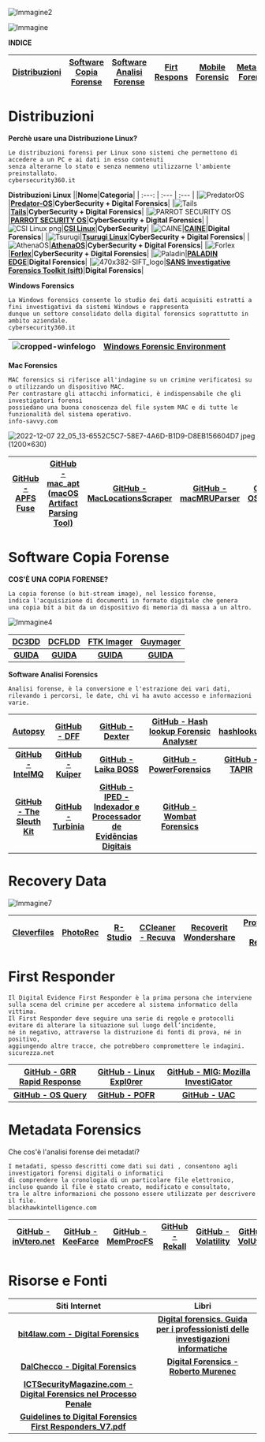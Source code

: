 ![Immagine2](https://user-images.githubusercontent.com/98583912/206293502-60fec7ae-487b-4171-845e-e64a60ad9392.gif)



![Immagine](https://user-images.githubusercontent.com/98583912/206292459-aef1e320-ce43-49bf-8cac-f8b9304888fd.gif)

**INDICE** 

|[**Distribuzioni**](https://github.com/CScorza/Analisi-Digital-Forense#distribuzioni)|[Software Copia Forense](https://github.com/CScorza/Analisi-Digital-Forense#software-copia-forense)|[**Software Analisi Forense**](https://github.com/CScorza/Analisi-Digital-Forense#software-analisi-forensics)|[**Firt Respons**](https://github.com/CScorza/Analisi-Digital-Forense#first-response)|[**Mobile Forensic**](https://github.com/CScorza/OSINT-FORENSICS-MOBILE#tools-github)|[**Metadata Forensic**](https://github.com/CScorza/Analisi-Digital-Forense#metadata-forensics)|[Recovery Data](https://github.com/CScorza/Analisi-Digital-Forense#recovery-data)|[**Fonti e Risorse**](https://github.com/CScorza/Analisi-Digital-Forense#risorse-e-fonti)|
| :---: | :---: | :---: | :---: | :---: | :---: | :---: | :---: |
 

# Distribuzioni
**Perchè usare una Distribuzione Linux?**
```
Le distribuzioni forensi per Linux sono sistemi che permettono di accedere a un PC e ai dati in esso contenuti 
senza alterarne lo stato e senza nemmeno utilizzarne l'ambiente preinstallato.
cybersecurity360.it
```

**Distribuzioni Linux**
||**Nome**|**Categoria**|
| :---: | :--- | :--- |
|![PredatorOS](https://user-images.githubusercontent.com/98583912/200109889-a6b0ee85-250f-4064-b18d-89aa36ee4c70.gif)|[**Predator-OS**](https://predator-os.com)|**CyberSecurity + Digital Forensics**|
|![Tails](https://user-images.githubusercontent.com/98583912/200109155-101196ac-c93f-4597-a1a7-df77fdb75328.gif)|[**Tails**](https://bit.ly/hj265_tails)|**CyberSecurity + Digital Forensics**|
|![PARROT SECURITY OS](https://user-images.githubusercontent.com/98583912/200109210-feb42746-0141-4312-afdb-75783eb8d583.gif)|[**PARROT SECURITY OS**](https://lnkd.in/d4z-SWut)|**CyberSecurity + Digital Forensics**|
|![CSI Linux png](https://user-images.githubusercontent.com/98583912/200109366-a0f79a3f-d7c9-420d-9d15-bd788599d394.gif)|[**CSI Linux**](https://lnkd.in/dw5su-Cj)|**CyberSecurity**|
|![CAINE](https://user-images.githubusercontent.com/98583912/200109408-7b7a5c59-4c72-46a5-9e34-7e31d94b5e46.gif)|[**CAINE**](https://bit.ly/hj265_caine)|**Digital Forensics**|
|![Tsurugi](https://user-images.githubusercontent.com/98583912/200109462-8db925e1-cd4c-4512-9e86-88f9288d0282.gif)|[**Tsurugi Linux**](https://lnkd.in/dat5feg5)|**CyberSecurity + Digital Forensics**|
|![AthenaOS](https://user-images.githubusercontent.com/98583912/200109607-762c159e-6eed-4f77-8296-e1f88e0b9c5e.gif)|[**AthenaOS**](https://lnkd.in/dp_XPTH6)|**CyberSecurity + Digital Forensics**|
|![Forlex](https://user-images.githubusercontent.com/98583912/200109947-147dfdd4-ab95-4f45-9dbd-d66a1d9971d4.gif)|[**Forlex**](https://lnkd.in/dtXW7yv2)|**CyberSecurity + Digital Forensics**|
|![Paladin](https://user-images.githubusercontent.com/98583912/200123619-f4cdb6c2-e11a-4985-9fe1-91d5f5937242.gif)|[**PALADIN EDGE**](https://sumuri.com/product/paladin-edge-64-bit/)|**Digital Forensics**|
|![470x382-SIFT_logo](https://user-images.githubusercontent.com/98583912/206298198-f6fe757b-5a45-4846-952f-72d15557f324.gif)|[**SANS Investigative Forensics Toolkit (sift)**](https://github.com/teamdfir/sift)|**Digital Forensics**|


**Windows Forensics**
```
La Windows forensics consente lo studio dei dati acquisiti estratti a fini investigativi da sistemi Windows e rappresenta 
dunque un settore consolidato della digital forensics soprattutto in ambito aziendale.
cybersecurity360.it
```

|![cropped-winfelogo](https://user-images.githubusercontent.com/98583912/206284577-e3e9c538-4fc8-460b-939d-85e123c67317.gif)|[**Windows Forensic Environment**](https://www.winfe.net/home)|
| :---: | :---: |



**Mac Forensics**
```
MAC forensics si riferisce all'indagine su un crimine verificatosi su o utilizzando un dispositivo MAC. 
Per contrastare gli attacchi informatici, è indispensabile che gli investigatori forensi 
possiedano una buona conoscenza del file system MAC e di tutte le funzionalità del sistema operativo.
info-savvy.com
```

![2022-12-07 22_05_13-6552C5C7-58E7-4A6D-B1D9-D8EB156604D7 jpeg (1200×630)](https://user-images.githubusercontent.com/98583912/206296153-28029f27-f1ca-41bf-9253-3f23ee4282ad.jpg)


|[**GitHub - APFS Fuse**](https://github.com/sgan81/apfs-fuse)|[**GitHub - mac_apt (macOS Artifact Parsing Tool)**](https://github.com/ydkhatri/mac_apt)|[**GitHub - MacLocationsScraper**](https://github.com/mac4n6/Mac-Locations-Scraper)|[**GitHub - macMRUParser**](https://github.com/mac4n6/macMRU-Parser)|[**GitHub - OSXAuditor**](https://github.com/jipegit/OSXAuditor)|[**GitHub - OSX Collect**](https://github.com/Yelp/osxcollector)|
| :---: | :---: | :---: | :---: | :---: | :---: | 



# Software Copia Forense

**COS'È UNA COPIA FORENSE?**
```
La copia forense (o bit-stream image), nel lessico forense, 
indica l'acquisizione di documenti in formato digitale che genera 
una copia bit a bit da un dispositivo di memoria di massa a un altro.
```

![Immagine4](https://user-images.githubusercontent.com/98583912/206297632-5ed073bf-7ae6-47ec-bbec-6ff9851f04d2.gif)

|[**DC3DD**](https://sourceforge.net/projects/dc3dd/)|[**DCFLDD**](https://dcfldd.sourceforge.net/)|[**FTK Imager**](https://accessdata.com/product-download/ftk-imager-version-4-5)|[**Guymager**](https://guymager.sourceforge.io/)|
| :---: | :---: | :---: | :---: | 
|[**GUIDA**](https://www.forensics-matters.com/tag/dc3dd/)|[**GUIDA**](https://blog.zenlab.it/clonazione-di-dispositivi-con-dcfldd/)|[**GUIDA**](https://www.google.it/search?q=ftk+imager+istruzioni&sxsrf=ALiCzsaOiLN1f5DJQXYO8YJTvds1MKCWhg%3A1670482320202&ei=kImRY6P1C9DvkgWgm7jQBw&ved=0ahUKEwij_bHKt-n7AhXQt6QKHaANDnoQ4dUDCA8&uact=5&oq=ftk+imager+istruzioni&gs_lcp=Cgxnd3Mtd2l6LXNlcnAQAzIGCAAQFhAeMgYIABAWEB4yBggAEBYQHjIGCAAQFhAeMgYIABAWEB46CggAEEcQ1gQQsAM6BAgjECc6CAgAEIAEEMsBOgoIABCABBCHAhAUOgUIABCABEoECEEYAEoECEYYAFDBBVi7HmCaIGgBcAB4AIABvgGIAZ0TkgEEMC4xNZgBAKABAcgBB8ABAQ&sclient=gws-wiz-serp#fpstate=ive&vld=cid:86e36094,vid:TkG4JqUcx_U)|[**GUIDA**](https://www.youtube.com/watch?v=aiDNZ4HjSF0)|

**Software Analisi Forensics**
```
Analisi forense, è la conversione e l'estrazione dei vari dati, 
rilevando i percorsi, le date, chi vi ha avuto accesso e informazioni varie.
```


|[**Autopsy**](http://www.sleuthkit.org/autopsy/)|[**GitHub - DFF**](https://github.com/arxsys/dff)|[**GitHub - Dexter**](https://github.com/coinbase/dexter)|[**GitHub - Hash lookup Forensic Analyser**](https://github.com/hashlookup/hashlookup-forensic-analyser)|[**hashlookup**](https://www.circl.lu/services/hashlookup/)|
| :---: | :---: | :---: | :---: | :---: |
|[**GitHub - IntelMQ**](https://github.com/certtools/intelmq)|[**GitHub - Kuiper**](https://github.com/DFIRKuiper/Kuiper)|[**GitHub - Laika BOSS**](https://github.com/lmco/laikaboss)|[**GitHub - PowerForensics**](https://github.com/Invoke-IR/PowerForensics)|[**GitHub - TAPIR**](https://github.com/tap-ir/tapir)|
|[**GitHub - The Sleuth Kit**](https://github.com/sleuthkit/sleuthkit)|[**GitHub - Turbinia**](https://github.com/google/turbinia)|[**GitHub - IPED - Indexador e Processador de Evidências Digitais**](https://github.com/sepinf-inc/IPED)|[**GitHub - Wombat Forensics**](https://github.com/pjrinaldi/wombatforensics)|

# Recovery Data

![Immagine7](https://user-images.githubusercontent.com/98583912/206305354-12c8effa-089e-41de-80c7-75c2db0ab9a9.gif)

|[**Cleverfiles**](https://www.cleverfiles.com/data-recovery-software.html)|[**PhotoRec**](https://www.cgsecurity.org/wiki/PhotoRec)|[**R-Studio**](http://www.r-studio.com/)|[**CCleaner - Recuva**](https://www.ccleaner.com/recuva)|[**Recoverit Wondershare**](https://recoverit.wondershare.com/)|[**Professional Data Recovery**](https://prosofteng.squarespace.com/professional-data-recovery)|[**DiskGenius**](https://www.diskgenius.com/)|[**TestDisk**](https://www.cgsecurity.org/wiki/TestDisk)|[**EaseUS Data Recovery**](https://www.easeus.com/)|
| :---: | :---: | :---: | :---: | :---: | :---: | :---: | :---: | :---: |

# First Responder
```
Il Digital Evidence First Responder è la prima persona che interviene 
sulla scena del crimine per accedere al sistema informatico della vittima.
Il First Responder deve seguire una serie di regole e protocolli evitare di alterare la situazione sul luogo dell’incidente, 
né in negativo, attraverso la distruzione di fonti di prova, né in positivo, 
aggiungendo altre tracce, che potrebbero compromettere le indagini.
sicurezza.net
```

|[**GitHub - GRR Rapid Response**](https://github.com/google/grr)|[**GitHub - Linux Expl0rer**](https://github.com/intezer/linux-explorer)|[**GitHub - MIG: Mozilla InvestiGator**](https://github.com/mozilla/mig)|
| :---: | :---: | :---: |
|[**GitHub - OS Query**](https://github.com/osquery/osquery)|[**GitHub - POFR**](https://github.com/gmagklaras/pofr)|[**GitHub - UAC**](https://github.com/tclahr/uac)|


# Metadata Forensics
Che cos'è l'analisi forense dei metadati?
```
I metadati, spesso descritti come dati sui dati , consentono agli investigatori forensi digitali o informatici 
di comprendere la cronologia di un particolare file elettronico, 
incluso quando il file è stato creato, modificato e consultato, 
tra le altre informazioni che possono essere utilizzate per descrivere il file.
blackhawkintelligence.com 
```
|[**GitHub - inVtero.net**](https://github.com/ShaneK2/inVtero.net)|[**GitHub - KeeFarce**](https://github.com/denandz/KeeFarce)|[**GitHub - MemProcFS**](https://github.com/ufrisk/MemProcFS)|[**GitHub - Rekall**](https://github.com/google/rekall)|[**GitHub - Volatility**](https://github.com/volatilityfoundation/volatility)|[**GitHub - VolUtility**](https://github.com/kevthehermit/VolUtility)|
| :---: | :---: | :---: | :---: | :---: | :---: |


# Risorse e Fonti
|**Siti Internet**|**Libri**|
| :---: | :---: |
|[**bit4law.com - Digital Forensics**](https://www.bit4law.com/digital-forensics/)|[**Digital forensics. Guida per i professionisti delle investigazioni informatiche**](https://www.amazon.it/Digital-forensics-Andrea-Ghirardini/dp/8850334257/ref=asc_df_8850334257/?tag=googshopit-21&linkCode=df0&hvadid=499073655259&hvpos=&hvnetw=g&hvrand=18411916083389702633&hvpone=&hvptwo=&hvqmt=&hvdev=c&hvdvcmdl=&hvlocint=&hvlocphy=20590&hvtargid=pla-1242806794551&psc=1)|
|[**DalChecco - Digital Forensics**](https://www.dalchecco.it/formazione/glossario/digital-forensics/)|[**Digital Forensics - Roberto Murenec**](https://www.amazon.it/Digital-forensics-Roberto-Murenec/dp/8835212707/ref=sr_1_4?__mk_it_IT=%C3%85M%C3%85%C5%BD%C3%95%C3%91&crid=3CLCDD7A3HHDF&keywords=digital+forensics&qid=1670484719&s=books&sprefix=digital+forensi%2Cstripbooks%2C545&sr=1-4)|
|[**ICTSecurityMagazine.com - Digital Forensics nel Processo Penale**](https://www.ictsecuritymagazine.com/pubblicazioni/digital-forensics-nel-processo-penale/)||
|[**Guidelines to Digital Forensics First Responders_V7.pdf**](https://www.interpol.int/content/download/16243/file/Guidelines%20to%20Digital%20Forensics%20First%20Responders_V7.pdf)||

